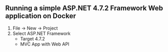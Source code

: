 ## Running a simple ASP.NET 4.7.2 Framework Web application on Docker


1. File -> New -> Project
2. Select ASP.NET Framework
    - Target 4.7.2
    - MVC App with Web API
